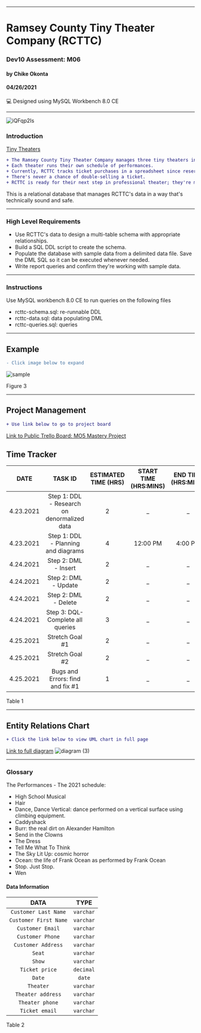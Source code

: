 ____________________________________
# Ramsey County Tiny Theater Company (RCTTC)
### Dev10 Assessment: M06
#### by Chike Okonta
#### 04/26/2021
💻 Designed using MySQL Workbench 8.0 CE

_______________________________________________________
![iQFqp2Is](https://user-images.githubusercontent.com/40407778/115913154-d8a75900-a435-11eb-979a-b5a1cc493ec5.jpeg)

### Introduction
[Tiny Theaters](https://stage3talent.brightspace.com/d2l/le/content/6716/viewContent/3713/View)  
```diff
+ The Ramsey County Tiny Theater Company manages three tiny theaters in the Saint Paul Metro. 
+ Each theater runs their own schedule of performances. 
+ Currently, RCTTC tracks ticket purchases in a spreadsheet since reservations are always made in person or via a phone call to the one and only office manager. 
+ There's never a chance of double-selling a ticket.
+ RCTTC is ready for their next step in professional theater; they're moving their reservation system online. 
```
This is a relational database that manages RCTTC's data in a way that's technically sound and safe.
___________________________________________________
### High Level Requirements
 - Use RCTTC's data to design a multi-table schema with appropriate relationships.
 - Build a SQL DDL script to create the schema.
 - Populate the database with sample data from a delimited data file. Save the DML SQL so it can be executed whenever needed.
 - Write report queries and confirm they're working with sample data.
___________________________________________________
### Instructions
Use MySQL workbench 8.0 CE to run queries on the following files
- rcttc-schema.sql: re-runnable DDL
- rcttc-data.sql: data populating DML
- rcttc-queries.sql: queries

  
 ______________________________________________________________________
## Example
```diff
- Click image below to expand
```
![sample](https://user-images.githubusercontent.com/40407778/115920675-24f79680-a440-11eb-9779-ba72e08953b2.JPG)



Figure 3
____________________________________________________________________

## Project Management 
```diff
+ Use link below to go to project board
```
[Link to Public Trello Board: MO5 Mastery Project](https://trello.com/b/PTnqEPNP/m06-tiny-theaters)

## Time Tracker

|DATE |TASK ID|ESTIMATED TIME (HRS) | START TIME (HRS:MINS)|END TIME (HRS:MINS)| STATUS
|:---:| :---: | :---:               | :---:                |:---:              |:---:
|4.23.2021| Step 1: DDL - Research on denormalized data| 2              | _ | _ | In progress
|4.23.2021| Step 1: DDL - Planning and diagrams  | 4              | 12:00 PM | 4:00 PM | Completed
|4.24.2021| Step 2: DML - Insert | 2              | _  | _ | Not Started
|4.24.2021| Step 2: DML - Update | 2                 | _  | _ | Not Started
|4.24.2021| Step 2: DML - Delete | 2      | _  | _ | Not Started
|4.24.2021| Step 3: DQL- Complete all queries | 3          | _  | _ | Not Started
|4.25.2021| Stretch Goal #1 | 2       | _  | _ | Not Started
|4.25.2021| Stretch Goal #2 | 2      | _  | _ | Not Started
|4.25.2021| Bugs and Errors: find and fix #1 | 1  | _  | _ | Not Started

Table 1

   ______________________________________________________________________
## Entity Relations Chart
 ```diff
 + Click the link below to view UML chart in full page
 ```
[Link to full diagram](https://viewer.diagrams.net/?highlight=0000ff&edit=_blank&layers=1&nav=1&title=diagram.drawio#R7V1bc6M4Fv41rtp9GBd348fYiWdrJl0zle6p7ZmXKcUohg4GCpSL99evBJINSBhfMMgepVKJJZBA%2Bs75JJ1zJI%2FM%2Bfrz5xQk%2FpfYg%2BHI0LzPkXk%2FMgxdd038j%2BRsipyJ5RYZqzTwiixtl%2FE1%2BB%2BkJVnuW%2BDBjOYVWSiOQxQk1cxlHEVwiSp5IE3jj%2BptL3HoVTISsIJcxtclCPnc%2FwYe8lm7nOnuwn9gsPLpo11jUlx4BsvXVRq%2FRfR5I8NcWAv9%2FqG4vAasLtrQzAde%2FFHKMh9G5jyNY1R8Wn%2FOYUj6ttpti4ar2%2FdOYYQOKfDy42H9468%2Ffsl%2BWf%2F1%2FS6cIu2P%2BU%2B6U1TzDsI3yNqRvy3asB4ijUxG5uwljtA8DuM0zzbNqTm3HZxPa4Apgp8iyMAzq0nj31nf9gSWMBivIUo3%2BBZakWtS6aLCZUzsIv2xg8pggPgllAyHNgxQ8Vht6951Ef5Ae%2BmYHuM6bP6WIVx5ynUcRjwhH2kPzDIEUkQ1wNRwBu4gBIIIkh7V83QYgiQLig7Lc%2Fwg9B7BJn5DrCKWmr0En9B7KhSA3It14RFXRpIahesrfRlyGYTBKsKfl7jvyRNnKczwuzyCDG0rwMIMPVo%2Be4Vo6ZcqE2GfoTR%2BhaUrD9rkzl7kbxeGpfyFMZ%2B7i33SUpaKPbLKy8pwsmC0Kw%2BTAdw6FIDwiehDtMrFoYo26WUvjZNvIF1BRDOSOCBgPbzjntniWurYKI5ITShO6MUQvrCyzzHCYsmgpd2xrTTvCnuGf7FSzrWxPbLx685xWt%2Bl8S%2B5PcXQRxhpLKqkDogl5gMSqdkH%2F7Fk0Q6%2FGH3KDKZ2GDGw%2BzqXBZOThd9%2FPU4aymR5EtBaDeg6A8S421%2FCfAzyA8%2BDUc8IGq36y9DpBTGLQ2xJmfxvXA4Xxo0ZFkBG2cW9sywByyBaPRYlnRrCtrwIfzbqqD7tU0ftq%2BDruhTcJF87Q%2FP1ARPffpUdegGrTwaytuUi60kzWb8EKRZuci1d%2BiD9l2H%2FW3belhRcWXjaVTwtC09Ph%2BbpqeLpvfC5cvE0M%2BuJiDoEiqc7AVcWntZ5Y5gi6oGIWjeGZmr9XHPYrVO13oDgYFzN26y2XA3XIAgVWXcBrzRsvcfglfgEEgX3MXA3uCMY3OZYd0o%2FFGnG1rbFS4Njj12z9GMJhMO9lHDwtrGtcADPS2GWKfHoWDxqIjHlfZu6q42Zg70XMZieu9xSM7oOZIR5u01n6Cmdxi%2Fn1JyOVxiJ5nQavyZDwfIVoqtxaskKqTTzON4WzkE6YMyO4dRjdgQLU12gE4Z1sR7jDcp4QgPTd%2Bj9jXwIkAreqSlV98E7k1ae7FsormOqcyvROw2mzD3hOyJxuBipGvxER8XvCDVGnrmOwU916rR%2BNZMe2SJ5mrDeMwlye8X%2BXGOzWqh2x96iYJ5%2B2Zu3ZA%2Bs8JItU4v%2BkIi6eVv0diKurIzn4yoNTauQS3loWhTL0y9Nq6DLFnWWLOrS4E1NbGKtnEId4isNXavIS3noWhjR0y9fq%2BDLFn2WLPrS5K1YjK9VhEdn6MrC1qbA1UfRVuFbnXkoamgzcram4%2BnUtSe6ZeR%2FeVmwRbJgjY1SIeNScRwuTwRqIB9KdPSxXZUdVx%2BYOVyeOdTAzuuPPAO7y5u7E9xDcboG0RJejZdDVlj3jOhCFr%2FYptQDzGVDhnbY1ZBF250KiEwQr6izc1u6nwPxlv%2BSYjTqg4rq6CSqw2m3VwkHtgvKA%2B9YkHHicyNRHYX2HRPV0fMKiedTFdUh1Bh5pjom7yS4xqmObAEdTTDLMvUxD4hqlYC4b2TF2kLcgoCOnon7XEfErS9QzfZ42n5Zm3cVZD7unrkxulNWyPNxlYWmrXMjrRRNd0fTgoCOfmnaOne1des0bTUAONiZh%2FyCyAOI%2BAWLf4qcT0FTFnJ25D7N2baqO8NMwc4wsbnIuZg%2B8D32lG8hACiIo0Z9UObDbsyH7Sc6i%2BXBdseWvTsrgclV9%2BJxHYvSG7EmWvu3ww9uTbT4RamyJgo1RqIJD78uTXcEr6yJHcMsy0yIPUxy4r6RZWoLcR9qTbxYNJStwl1azgM%2BLdzlcoAZHGBXdza%2FrJgeSdGXw1hZEuWhaNcdeG5tK0tiizpLZkm0eUtieWJ9becvyAqvNBPqc7duKrbujq11fXC6PtcwdvN03W7a7JeupQuokJ%2BSW05wHZqSp%2BpshR6loclXsd2sKzy9t8f11FQdrtByrudphytcDjDB4QrqpNYuEJXFxOEcMOhCbwWZZR%2B3NkCbJxjma6iH3ZXC%2Fl%2F4mXXc4pmP1iFVKxh5d%2BR7sHHy4QnD%2FC3%2BAqJNcWERkBcunL%2FEVS2%2BsTtXMG5AuvnO1J8k%2FiSJsc2S95%2Fli%2FcblvoM0HfWHvy5VAqndoVIYlNuUKmBIXiG4Wz7pdzl1yu%2BlptJGunxRjmjWVn8li7hvskBlSPExsumG41W0tkesl1xcbPMNJeG9%2BobiySVPuP3OCcOpgMOM6XSccqa1r4MuWgpLbWTd66iSa0is15R0RNcRbnibBt%2Bhi4dcBbF5XTpAiqin6Yi2hEq0rNKmAeqxAHniF5WJxgvM51gm8aO1QlrUq3I1Gvb2i6sE%2BzxDSqAZ85%2BvIojEJbFf%2FlGDkhlw%2F02QIiIYyVAaFf6Mc6nDeSOHxChDVUe8IbiuvqcRv9N2lVRx7V4VDta%2F07Qo9rYSd%2FkogNQqxI1bWU%2BUzfqW3wnLICiRTdw74BN6Ta6ymt%2BjmYLn9OkavX7LRrruNOo4g061S9X5KJyQjIZ9nHPOivy6QmsM0iaPseoI%2FLhWxDl%2F7YHWs7jdUJkhpbF77IrzjITlnEP38khT9pdBrNsncvFHU5%2B0ZxS%2BaSx%2BEM%2B7uECbOjDH%2B8DsErB%2BqDyz3lT%2FOCVBAX%2F9kriGQ8qp2EOXZAD%2FhaGRsROVKTGVXi%2Bj6oEUlVnumgRrGPoUmRUBMPQ1LecpchJ3ubsww8Q%2FIrzyaM%2BUpA0rFZOCJA8aLmyPxDWqogy%2Bxq20vBniY752h4b0v3pEoLTWPOVKAeZCoA9NQD2uNBo8ckKve6kd6%2FDvHgjsa9uw%2FZcWWJfXd66qGJfhRojj8%2FHvXoDo2xhr00Iy%2BISctX5rfJw9uCb6N0DTGb%2FaI%2BQK9nxrWw%2FL0%2FYSRos812acBmsQSg7b8sKrCw8PT03IF3xdHc8Pfgu%2BqmheHq%2Fn7dh8TwYT%2FN2wQwCNFLnLXcAqjQcfePOlVNcl23umH4djsxC1eoraYoTOdhXcuZXMvN0PqgkHeBuo5RzrrOtX3lgX17f7ju7kDzgZBrHqOyESkHif4k9SO74Pw%3D%3D)
![diagram (3)](https://user-images.githubusercontent.com/40407778/115927861-bec44100-a44a-11eb-96bc-7e39d3e359f2.jpg)


 ________________________________________________________

### Glossary
The Performances - The 2021 schedule:
- High School Musical
- Hair
- Dance, Dance Vertical: dance performed on a vertical surface using climbing equipment.
- Caddyshack
- Burr: the real dirt on Alexander Hamilton
- Send in the Clowns
- The Dress
- Tell Me What To Think
- The Sky Lit Up: cosmic horror
- Ocean: the life of Frank Ocean as performed by Frank Ocean
- Stop. Just Stop.
- Wen

#### Data Information
  
  |DATA| TYPE
  | :---:|:---:
  |`Customer Last Name`| `varchar`
  | `Customer First Name` |`varchar`
  | `Customer Email` |`varchar`
  | `Customer Phone` |`varchar`
  | `Customer Address` |`varchar`
  | `Seat` |`varchar`
  | `Show` |`varchar`
  | `Ticket price` |`decimal`
  | `Date` |`date`
  | `Theater` |`varchar`
  | `Theater address` |`varchar`
  | `Theater phone` |`varchar`
  | `Ticket email` |`varchar`

Table 2


